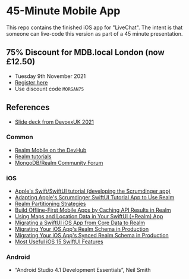 # 45-Minute Mobile App

This repo contains the finished iOS app for "LiveChat". The intent is that someone can live-code this version as part of a 45 minute presentation.

## 75% Discount for MDB.local London (now £12.50)
- Tuesday 9th November 2021
- [Register here](https://events.mongodb.com/dotlocallondon)
- Use discount code `MORGAN75`

## References

- [Slide deck from DevoxxUK 2021](https://docs.google.com/presentation/d/1wARKpTV7F1ykZETxxVYVKxRDk6GHe1KgvyHGR_siDq8/edit#slide=id.gc8d4a23972_0_7)

### Common
- [Realm Mobile on the DevHub](https://www.mongodb.com/developer/learn/?products=Mobile)
- [Realm tutorials](https://docs.mongodb.com/realm/sdk/)
- [MongoDB/Realm Community Forum](https://developer.mongodb.com/community/forums/)

### iOS
- [Apple's Swift/SwiftUI tutorial (developing the Scrumdinger app)](https://developer.apple.com/tutorials/app-dev-training)
- [Adapting Apple's Scrumdinger SwiftUI Tutorial App to Use Realm](https://developer.mongodb.com/how-to/realm-swiftui-scrumdinger-migration/)
- [Realm Partitioning Strategies](https://developer.mongodb.com/how-to/realm-partitioning-strategies/)
- [Build Offline-First Mobile Apps by Caching API Results in Realm](https://www.mongodb.com/developer/how-to/realm-api-cache/)
- [Using Maps and Location Data in Your SwiftUI (+Realm) App](https://www.mongodb.com/developer/how-to/realm-swiftui-maps-location/)
- [Migrating a SwiftUI iOS App from Core Data to Realm](https://www.mongodb.com/developer/how-to/realm-migrate-from-core-data-swiftui/)
- [Migrating Your iOS App's Realm Schema in Production](https://www.mongodb.com/developer/how-to/realm-schema-migration/)
- [Migrating Your iOS App's Synced Realm Schema in Production](https://www.mongodb.com/developer/how-to/realm-sync-migration/)
- [Most Useful iOS 15 SwiftUI Features](https://www.mongodb.com/developer/how-to/realm-ios15-swiftui/)

### Android
- “Android Studio 4.1 Development Essentials”, Neil Smith
